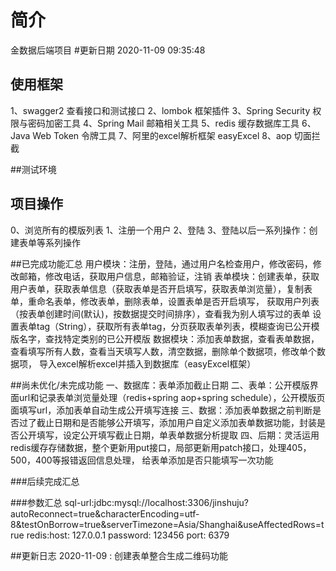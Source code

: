 # 简介
金数据后端项目
#更新日期
2020-11-09 09:35:48
## 使用框架
1、swagger2 查看接口和测试接口
2、lombok 框架插件
3、Spring Security 权限与密码加密工具
4、Spring Mail 邮箱相关工具
5、redis 缓存数据库工具
6、Java Web Token 令牌工具
7、阿里的excel解析框架 easyExcel
8、aop 切面拦截

##测试环境

## 项目操作
0、浏览所有的模版列表
1、注册一个用户
2、登陆
3、登陆以后一系列操作：创建表单等系列操作

##已完成功能汇总
用户模块：注册，登陆，通过用户名检查用户，修改密码，修改邮箱，修改电话，获取用户信息，邮箱验证，注销
表单模块：创建表单，获取用户表单，获取表单信息（获取表单是否开启填写，获取表单浏览量），复制表单，重命名表单，修改表单，删除表单，设置表单是否开启填写，
    获取用户列表（按表单创建时间(默认)，按数据提交时间排序），查看我为别人填写过的表单
    设置表单tag（String），获取所有表单tag，分页获取表单列表，模糊查询已公开模版名字，查找特定类别的已公开模版
数据模块：添加表单数据，查看表单数据，查看填写所有人数，查看当天填写人数，清空数据，删除单个数据项，修改单个数据项，
    导入excel解析excel并插入到数据库（easyExcel框架）
    
##尚未优化/未完成功能
一、数据库：表单添加截止日期
二、表单：公开模版界面url和记录表单浏览量处理（redis+spring aop+spring schedule），公开模版页面填写url，添加表单自动生成公开填写连接
三、数据：添加表单数据之前判断是否过了截止日期和是否能够公开填写，添加用户自定义添加表单数据功能，封装是否公开填写，设定公开填写截止日期，单表单数据分析提取
四、后期：灵活运用redis缓存存储数据，整个更新用put接口，局部更新用patch接口，处理405，500，400等报错返回信息处理，
给表单添加是否只能填写一次功能

###后续完成汇总

###参数汇总
sql-url:jdbc:mysql://localhost:3306/jinshuju?autoReconnect=true&characterEncoding=utf-8&testOnBorrow=true&serverTimezone=Asia/Shanghai&useAffectedRows=true
redis:host: 127.0.0.1 password: 123456 port: 6379

##更新日志
2020-11-09  : 创建表单整合生成二维码功能